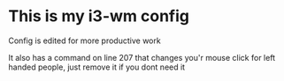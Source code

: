 <h1>This is my i3-wm config </h1>
<p> Config is edited for more productive work </p>
<p> It also has a command on line 207 that changes you'r mouse click for left handed people, just remove it if you dont need it</p>
